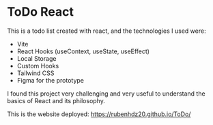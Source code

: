 # ToDo React

This is a todo list created with react, and the technologies I used were:

- Vite 
- React Hooks (useContext, useState, useEffect)
- Local Storage 
- Custom Hooks
- Tailwind CSS
- Figma for the prototype 

I found this project very challenging and very useful to understand the basics of React and its philosophy. 

This is the website deployed: 
https://rubenhdz20.github.io/ToDo/
